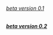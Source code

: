###### [beta version 0.1](http://z-igor.github.io/v0_1/index.html)
##### [beta version 0.2](http://z-igor.github.io/v0_2/index.html)
